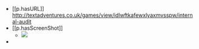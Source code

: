 
- [[p.hasURL]] http://textadventures.co.uk/games/view/idlwftkafewxlyaxmvsspw/internal-audit
- [[p.hasScreenShot]]
  - ![](/assets/images/2022-09-09-13-41-20.png)
- 